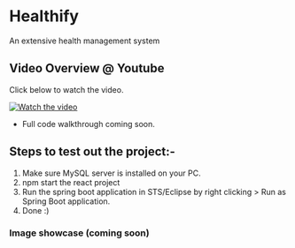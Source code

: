 # Healthify
An extensive health management system

## Video Overview @ Youtube
<p> Click below to watch the video. </p>

[![Watch the video](https://img.youtube.com/vi/bYDEQDaMBeY/maxresdefault.jpg)](https://youtu.be/bYDEQDaMBeY)

- Full code walkthrough coming soon.

## Steps to test out the project:-

1. Make sure MySQL server is installed on your PC.
2. npm start the react project
3. Run the spring boot application in STS/Eclipse by right clicking > Run as Spring Boot application.
4. Done :)

### Image showcase (coming soon)

